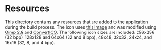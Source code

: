 # Resources

This directory contains any resources that are added to the application during the build process. The icon uses [this image](https://www.klipartz.com/en/sticker-png-mjolr) and was modified using [Gimp 2.8](https://www.gimp.org/) and [ConvertICO](https://convertico.com/). The following icon sizes are included: 256x256 (32 bpp), 128x128 and 64x64 (32 and 8 bpp), 48x48, 32x32, 24x24, and 16x16 (32, 8, and 4 bpp).
